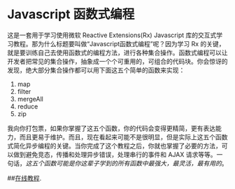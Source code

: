 
Javascript 函数式编程
=======

这是一套用于学习使用微软 Reactive Extensions(Rx) Javascript 库的交互式学习教程。那为什么标题要叫做“Javascript函数式编程”呢？因为学习 Rx 的关键，就是要训练自己去使用函数式的编程方法，进行各种集合操作。函数式编程可以让开发者把常见的集合操作，抽象成一个个可重用的，可组合的代码块。你会惊讶的发现，绝大部分集合操作都可以用下面这五个简单的函数来实现：

1. map
2. filter
3. mergeAll
4. reduce
5. zip

我向你打包票，如果你掌握了这五个函数，你的代码会变得更精简，更有表达能力，而且更易于维护。而且，现在看起来可能不是很明显，但是实际上这五个函数式简化异步编程的关键。当你完成了这个教程之后，你就也掌握了必要的方法，可以做到避免竞态，传播和处理异步错误，处理串行的事件和 AJAX 请求等等。一句话，*这五个函数可能是你这辈子学到的所有函数中最强大，最灵活，最有用的*。

##[在线教程](http://reactivex.io/learnrx/).
